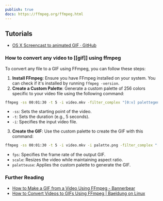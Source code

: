 ```yaml
---
publish: true
docs: https://ffmpeg.org/ffmpeg.html
---
```

## Tutorials
- [OS X Screencast to animated GIF · GitHub](https://gist.github.com/dergachev/4627207) 
### How to convert any video to [[gif]] using ffmpeg
To convert any file to a GIF using FFmpeg, you can follow these steps:

1. **Install FFmpeg**: Ensure you have FFmpeg installed on your system. You can check if it's installed by running `ffmpeg -version`.
2. **Create a Custom Palette**: Generate a custom palette of 256 colors specific to your video file using the following command:
```zsh
ffmpeg -ss 00:01:30 -t 5 -i video.mkv -filter_complex "[0:v] palettegen" palette.png
```

- `-ss`: Sets the starting point of the video.
- `-t`: Sets the duration (e.g., 5 seconds).
- `-i`: Specifies the input video file.

3. **Create the GIF**: Use the custom palette to create the GIF with this command:
```zsh
ffmpeg -ss 00:01:30 -t 5 -i video.mkv -i palette.png -filter_complex "[0:v] fps=10,scale=720:-1 [new];[new][1:v] paletteuse" output.gif
```

- `fps`: Specifies the frame rate of the output GIF.
- `scale`: Resizes the video while maintaining aspect ratio.
- `paletteuse`: Applies the custom palette to generate the GIF.

### Further Reading
- [How to Make a GIF from a Video Using FFmpeg - Bannerbear](https://www.bannerbear.com/blog/how-to-make-a-gif-from-a-video-using-ffmpeg/) 
- [How to Convert Videos to GIFs Using FFmpeg | Baeldung on Linux](https://www.baeldung.com/linux/convert-videos-gifs-ffmpeg)

